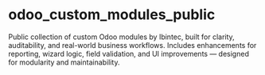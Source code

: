 # odoo_custom_modules_public
Public collection of custom Odoo modules by Ibintec, built for clarity, auditability, and real-world business workflows. Includes enhancements for reporting, wizard logic, field validation, and UI improvements — designed for modularity and maintainability.
